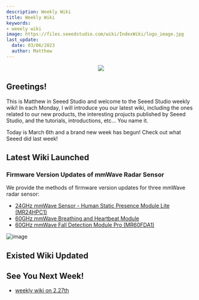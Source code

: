 ```yaml
---
description: Weekly Wiki
title: Weekly Wiki
keywords:
- weeely wiki
image: https://files.seeedstudio.com/wiki/IndexWiki/logo_image.jpg
last_update:
  date: 03/06/2023
  author: Matthew
---
```


<div align="center"><img width="{1000}" src="https://files.seeedstudio.com/wiki/IndexWiki/logo.png" /></div>

## Greetings!

This is Matthew in Seeed Studio and welcome to the Seeed Studio weekly wiki! In each Monday, I will introduce you our latest wiki, including the ones related to our new products, the interesting projucts published by Seeed Studio, and the tutorials, introductions, etc... You name it.

Today is March 6th and a brand new week has begun! Check out what Seeed did last week!

## Latest Wiki Launched

### Firmware Version Updates of mmWave Radar Sensor

We provide the methods of firmware version updates for three mmWave radar sensor:

- [24GHz mmWave Sensor - Human Static Presence Module Lite (MR24HPC1)](https://wiki.seeedstudio.com/Radar_MR24HPC1#firmware-version-updates)
- [60GHz mmWave Breathing and Heartbeat Module](https://wiki.seeedstudio.com/Radar_MR60BHA1#firmware-version-updates)
- [60GHz mmWave Fall Detection Module Pro (MR60FDA1)](https://wiki.seeedstudio.com/Radar_MR60FDA1#firmware-version-updates)

![image](https://files.seeedstudio.com/wiki/60GHzradar/57.jpg)

## Existed Wiki Updated

## See You Next Week!

- [weekly wiki on 2.27th](/Seeed_Elderly/weekly_wiki/wiki227)